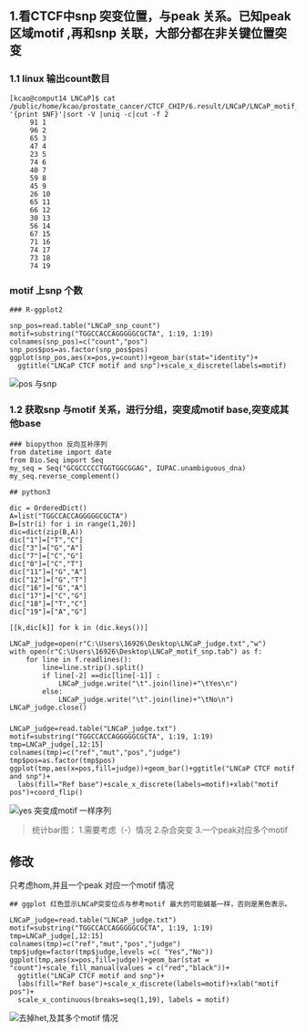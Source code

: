 ## 1.看CTCF中snp 突变位置，与peak 关系。已知peak区域motif ,再和snp 关联，大部分都在非关键位置突变
### 1.1 linux 输出count数目
```
[kcao@comput14 LNCaP]$ cat /public/home/kcao/prostate_cancer/CTCF_CHIP/6.result/LNCaP/LNCaP_motif_snp.tab|awk '{print $NF}'|sort -V |uniq -c|cut -f 2
     91 1
     96 2
     65 3
     47 4
     23 5
     74 6
     40 7
     59 8
     45 9
     26 10
     65 11
     66 12
     30 13
     56 14
     67 15
     71 16
     74 17
     73 18
     74 19

```


### motif 上snp 个数
```
### R-ggplot2

snp_pos=read.table("LNCaP_snp_count")
motif=substring("TGGCCACCAGGGGGCGCTA", 1:19, 1:19)
colnames(snp_pos)=c("count","pos")
snp_pos$pos=as.factor(snp_pos$pos)
ggplot(snp_pos,aes(x=pos,y=count))+geom_bar(stat="identity")+
  ggtitle("LNCaP CTCF motif and snp")+scale_x_discrete(labels=motif)
```
![pos 与snp](https://upload-images.jianshu.io/upload_images/9589088-5b480f9ae7a62409.png?imageMogr2/auto-orient/strip%7CimageView2/2/w/1240)

### 1.2 获取snp 与motif 关系，进行分组，突变成motif base,突变成其他base
```
### biopython 反向互补序列
from datetime import date
from Bio.Seq import Seq
my_seq = Seq("GCGCCCCCTGGTGGCGGAG", IUPAC.unambiguous_dna)
my_seq.reverse_complement()
```

```
## python3

dic = OrderedDict()
A=list("TGGCCACCAGGGGGCGCTA")
B=[str(i) for i in range(1,20)]
dic=dict(zip(B,A))
dic["1"]=["T","C"]
dic["3"]=["G","A"]
dic["7"]=["C","G"]
dic["8"]=["C","T"]
dic["11"]=["G","A"]
dic["12"]=["G","T"]
dic["16"]=["G","A"]
dic["17"]=["C","G"]
dic["18"]=["T","C"]
dic["19"]=["A","G"]

[[k,dic[k]] for k in (dic.keys())]

LNCaP_judge=open(r"C:\Users\16926\Desktop\LNCaP_judge.txt","w")
with open(r"C:\Users\16926\Desktop\LNCaP_motif_snp.tab") as f:
    for line in f.readlines():
        line=line.strip().split()
        if line[-2] ==dic[line[-1]] :
            LNCaP_judge.write("\t".join(line)+"\tYes\n")
        else:
            LNCaP_judge.write("\t".join(line)+"\tNo\n")
LNCaP_judge.close()

```


###
```
LNCaP_judge=read.table("LNCaP_judge.txt")
motif=substring("TGGCCACCAGGGGGCGCTA", 1:19, 1:19)
tmp=LNCaP_judge[,12:15]
colnames(tmp)=c("ref","mut","pos","judge")
tmp$pos=as.factor(tmp$pos)
ggplot(tmp,aes(x=pos,fill=judge))+geom_bar()+ggtitle("LNCaP CTCF motif and snp")+
  labs(fill="Ref base")+scale_x_discrete(labels=motif)+xlab("motif pos")+coord_flip()
```
![yes 突变成motif 一样序列](https://upload-images.jianshu.io/upload_images/9589088-d2fbd73a9bb9423a.png?imageMogr2/auto-orient/strip%7CimageView2/2/w/1240)

>统计bar图：
1.需要考虑（-）情况
2.杂合突变
3.一个peak对应多个motif

## 修改

只考虑hom,并且一个peak 对应一个motif 情况
```
## ggplot 红色显示LNCaP突变位点与参考motif 最大的可能碱基一样，否则是黑色表示。

LNCaP_judge=read.table("LNCaP_judge.txt")
motif=substring("TGGCCACCAGGGGGCGCTA", 1:19, 1:19)
tmp=LNCaP_judge[,12:15]
colnames(tmp)=c("ref","mut","pos","judge")
tmp$judge=factor(tmp$judge,levels =c( "Yes","No"))
ggplot(tmp,aes(x=pos,fill=judge))+geom_bar(stat = "count")+scale_fill_manual(values = c("red","black"))+
  ggtitle("LNCaP CTCF motif and snp")+
  labs(fill="Ref base")+scale_x_discrete(labels=motif)+xlab("motif pos")+
  scale_x_continuous(breaks=seq(1,19), labels = motif) 

```
![去掉het,及其多个motif 情况](https://upload-images.jianshu.io/upload_images/9589088-e1339ffccb40356b.png?imageMogr2/auto-orient/strip%7CimageView2/2/w/1240)
